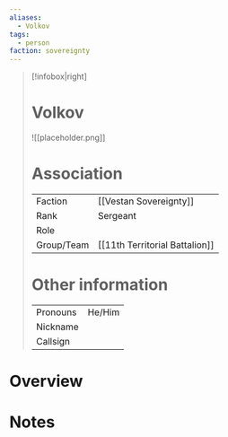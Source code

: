 ```yaml
---
aliases: 
  - Volkov
tags: 
  - person
faction: sovereignty
---
```


> [!infobox|right] 
> # Volkov
> ![[placeholder.png]]
> # Association
> | | |
> | ---- | ---- |
> | Faction | [[Vestan Sovereignty]] |
> | Rank | Sergeant |
> | Role |  |
> | Group/Team | [[11th Territorial Battalion]] |
> # Other information
> | | | 
> | - | - |
> | Pronouns | He/Him |
> | Nickname | |
> | Callsign | | 

# Overview


# Notes

